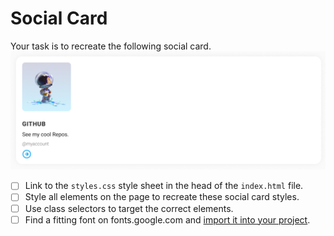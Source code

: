 # Social Card

Your task is to recreate the following social card.
![social card example](./assets/social-card.png)

- [ ] Link to the `styles.css` style sheet in the head of the `index.html` file.
- [ ] Style all elements on the page to recreate these social card styles.
- [ ] Use class selectors to target the correct elements.
- [ ] Find a fitting font on fonts.google.com and [import it into your project](https://www.digitalocean.com/community/tutorials/css-using-google-fonts).
